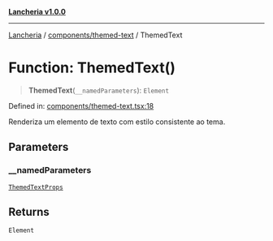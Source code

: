 [**Lancheria v1.0.0**](../../../README.md)

***

[Lancheria](../../../README.md) / [components/themed-text](../README.md) / ThemedText

# Function: ThemedText()

> **ThemedText**(`__namedParameters`): `Element`

Defined in: [components/themed-text.tsx:18](https://github.com/eudavidreis-odev/lancheria/blob/documentacao_inicial/components/themed-text.tsx#L18)

Renderiza um elemento de texto com estilo consistente ao tema.

## Parameters

### \_\_namedParameters

[`ThemedTextProps`](../type-aliases/ThemedTextProps.md)

## Returns

`Element`
